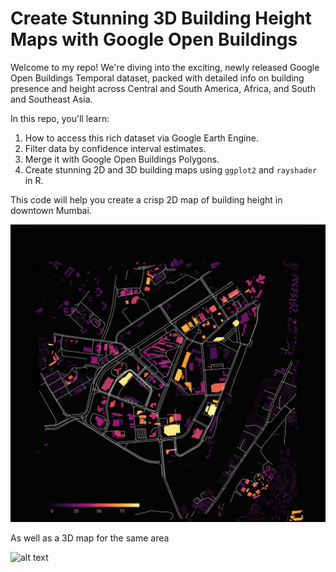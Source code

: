 # Create Stunning 3D Building Height Maps with Google Open Buildings

Welcome to my repo! We're diving into the exciting, newly released Google Open Buildings Temporal dataset, packed with detailed info on building presence and height across Central and South America, Africa, and South and Southeast Asia. 

In this repo, you'll learn:
1. How to access this rich dataset via Google Earth Engine.
2. Filter data by confidence interval estimates.
3. Merge it with Google Open Buildings Polygons.
4. Create stunning 2D and 3D building maps using `ggplot2` and `rayshader` in R.

This code will help you create a crisp 2D map of building height in downtown Mumbai.

![alt text](https://github.com/milos-agathon/3D-building-height-maps-google-open-buildings/blob/main/img/mumbai-building-height.png?raw=true)

As well as a 3D map for the same area

![alt text](https://github.com/milos-agathon/3D-building-height-maps-google-open-buildings/blob/main/img/3d_mumbai_building_height.png?raw=true)
